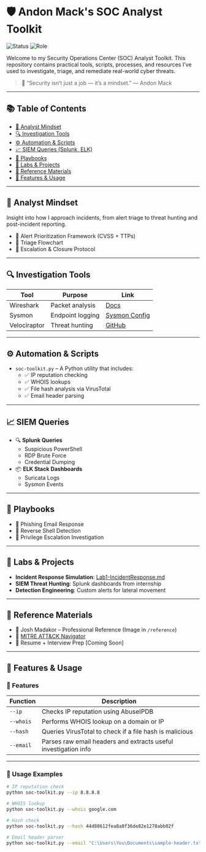 # 🛡️ Andon Mack's SOC Analyst Toolkit

![Status](https://img.shields.io/badge/Active-Yes-brightgreen) ![Role](https://img.shields.io/badge/Role-SOC_Analyst-blue)

Welcome to my Security Operations Center (SOC) Analyst Toolkit. This repository contains practical tools, scripts, processes, and resources I’ve used to investigate, triage, and remediate real-world cyber threats.

> 🔐 “Security isn’t just a job — it’s a mindset.” — Andon Mack

---

## 📚 Table of Contents

- [🧠 Analyst Mindset](#-analyst-mindset)
- [🔍 Investigation Tools](#-investigation-tools)
- [⚙️ Automation & Scripts](#️-automation--scripts)
- [📈 SIEM Queries (Splunk, ELK)](#-siem-queries)
- [📓 Playbooks](#-playbooks)
- [🧪 Labs & Projects](#-labs--projects)
- [📎 Reference Materials](#-reference-materials)
- [🚀 Features & Usage](#-features--usage)

---

## 🧠 Analyst Mindset

Insight into how I approach incidents, from alert triage to threat hunting and post-incident reporting.

- 📌 Alert Prioritization Framework (CVSS + TTPs)
- 🧭 Triage Flowchart
- 🔄 Escalation & Closure Protocol

---

## 🔍 Investigation Tools

| Tool | Purpose | Link |
|------|---------|------|
| Wireshark | Packet analysis | [Docs](https://www.wireshark.org/docs/) |
| Sysmon | Endpoint logging | [Sysmon Config](https://github.com/SwiftOnSecurity/sysmon-config) |
| Velociraptor | Threat hunting | [GitHub](https://github.com/Velocidex/velociraptor) |

---

## ⚙️ Automation & Scripts

- `soc-toolkit.py` – A Python utility that includes:
  - ✅ IP reputation checking
  - ✅ WHOIS lookups
  - ✅ File hash analysis via VirusTotal
  - ✅ Email header parsing

---

## 📈 SIEM Queries

- 🔍 **Splunk Queries**
  - Suspicious PowerShell
  - RDP Brute Force
  - Credential Dumping
- 📦 **ELK Stack Dashboards**
  - Suricata Logs
  - Sysmon Events

---

## 📓 Playbooks

- 🚨 Phishing Email Response
- 🐚 Reverse Shell Detection
- 🔐 Privilege Escalation Investigation

---

## 🧪 Labs & Projects

- **Incident Response Simulation**: [Lab1-IncidentResponse.md](labs/Lab1-IncidentResponse.md)
- **SIEM Threat Hunting**: Splunk dashboards from internship
- **Detection Engineering**: Custom alerts for lateral movement

---

## 📎 Reference Materials

- 🧾 Josh Madakor – Professional Reference (Image in `/reference`)
- 🧠 [MITRE ATT&CK Navigator](https://mitre-attack.github.io/attack-navigator/)
- 📄 Resume + Interview Prep [Coming Soon]

---

## 🚀 Features & Usage

### 🔧 Features

| Function   | Description |
|------------|-------------|
| `--ip`     | Checks IP reputation using AbuseIPDB |
| `--whois`  | Performs WHOIS lookup on a domain or IP |
| `--hash`   | Queries VirusTotal to check if a file hash is malicious |
| `--email`  | Parses raw email headers and extracts useful investigation info |

---

### 📌 Usage Examples

```bash
# IP reputation check
python soc-toolkit.py --ip 8.8.8.8

# WHOIS lookup
python soc-toolkit.py --whois google.com

# Hash check
python soc-toolkit.py --hash 44d88612fea8a8f36de82e1278abb02f

# Email header parser
python soc-toolkit.py --email "C:\Users\You\Documents\sample-header.txt"
